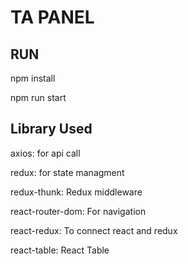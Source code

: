 # TA PANEL

## RUN 
npm install

npm run start

## Library Used

axios: for api call

redux: for state managment

redux-thunk: Redux middleware

react-router-dom: For navigation 

react-redux: To connect react and redux

react-table: React Table

